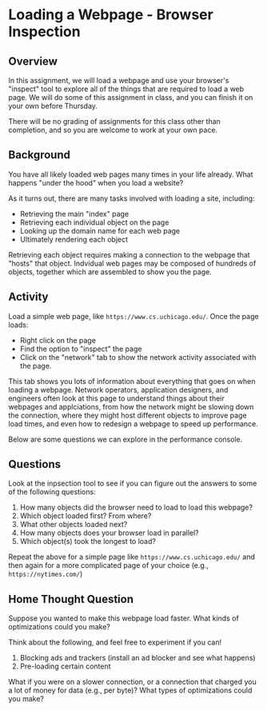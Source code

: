 # Loading a Webpage - Browser Inspection

## Overview

In this assignment, we will load a webpage and use your browser's "inspect"
tool to explore all of the things that are required to load a web page. We
will do some of this assignment in class, and you can finish it on your own
before Thursday. 

There will be no grading of assignments for this class other than completion,
and so you are welcome to work at your own pace.

## Background

You have all likely loaded web pages many times in your life already. What
happens "under the hood" when you load a website?

As it turns out, there are many tasks involved with loading a site, including:
  * Retrieving the main "index" page
  * Retrieving each individual object on the page
  * Looking up the domain name for each web page
  * Ultimately rendering each object

Retrieving each object requires making a connection to the webpage that
"hosts" that object. Indvidual web pages may be composed of hundreds of
objects, together which are assembled to show you the page.

## Activity

Load a simple web page, like ``https://www.cs.uchicago.edu/``. Once the page
loads:
  * Right click on the page
  * Find the option to "inspect" the page
  * Click on the "network" tab to show the network activity associated with
    the page.
    
This tab shows you lots of information about everything that goes on when
loading a webpage. Network operators, application designers, and engineers
often look at this page to understand things about their webpages and
applciations, from how the network might be slowing down the connection, where
they might host different objects to improve page load times, and even how to
redesign a webpage to speed up performance. 

Below are some questions we can explore in the performance console.

## Questions

Look at the inpsection tool to see if you can figure out the answers to some
of the following questions:

1. How many objects did the browser need to load to load this webpage?
2. Which object loaded first? From where?
3. What other objects loaded next?
4. How many objects does your browser load in parallel?
5. Which object(s) took the longest to load?

Repeat the above for a simple page like `https://www.cs.uchicago.edu/` and
then again for a more complicated page of your choice (e.g.,
`https://nytimes.com/`)

## Home Thought Question

Suppose you wanted to make this webpage load faster. What kinds of
optimizations could you make?

Think about the following, and feel free to experiment if you can!

1. Blocking ads and trackers (install an ad blocker and see what happens)
2. Pre-loading certain content

What if you were on a slower connection, or a connection that charged you a
lot of money for data (e.g., per byte)?  What types of optimizations could
you make?
